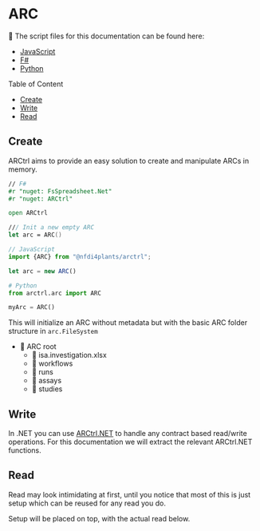 # ARC

🔗 The script files for this documentation can be found here:
- [JavaScript](./scripts_js/ARC.js)
- [F#](./scripts_fsharp/ARC.fsx)
- [Python](./scripts_python/ARC.py)

Table of Content
- [Create](#create)
- [Write](#write)
- [Read](#read)

## Create

ARCtrl aims to provide an easy solution to create and manipulate ARCs in memory. 

```fsharp
// F#
#r "nuget: FsSpreadsheet.Net"
#r "nuget: ARCtrl"

open ARCtrl

/// Init a new empty ARC
let arc = ARC()
```

```js
// JavaScript
import {ARC} from "@nfdi4plants/arctrl";

let arc = new ARC()
```

```python
# Python
from arctrl.arc import ARC

myArc = ARC()
```

This will initialize an ARC without metadata but with the basic ARC folder structure in `arc.FileSystem`

- 📁 ARC root
  - 📄 isa.investigation.xlsx
  - 📁 workflows
  - 📁 runs
  - 📁 assays
  - 📁 studies

## Write

In .NET you can use [ARCtrl.NET][1] to handle any contract based read/write operations. For this documentation we will extract the relevant ARCtrl.NET functions.

## Read

Read may look intimidating at first, until you notice that most of this is just setup which can be reused for any read you do. 

Setup will be placed on top, with the actual read below.

[1]: <https://www.nuget.org/packages/ARCtrl.NET> "ARCtrl.NET Nuget"